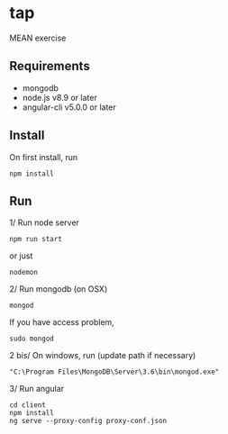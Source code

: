 # tap
MEAN exercise

Requirements
------------
* mongodb
* node.js v8.9 or later
* angular-cli v5.0.0 or later

Install
-------
On first install, run
```
npm install
```

Run
-------

1/ Run node server
```
npm run start
```
or just
```
nodemon
```

2/ Run mongodb (on OSX)
```
mongod
```
If you have access problem,
```
sudo mongod
```

2 bis/ On windows, run (update path if necessary)
```
"C:\Program Files\MongoDB\Server\3.6\bin\mongod.exe"
```

3/ Run angular
```
cd client
npm install
ng serve --proxy-config proxy-conf.json
```
